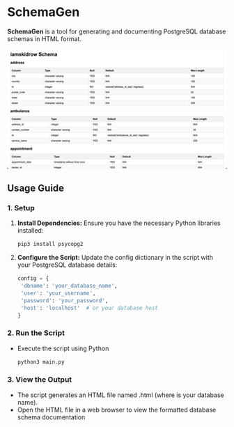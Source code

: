 # SchemaGen

**SchemaGen** is a tool for generating and documenting PostgreSQL database schemas in HTML format.

![SchemaGen Logo](screenshot.png)

## Usage Guide

### 1. Setup

1. **Install Dependencies:**
   Ensure you have the necessary Python libraries installed:
   ```bash
   pip3 install psycopg2

2. **Configure the Script:**
   Update the config dictionary in the script with your PostgreSQL database details:
   ```python
   config = {
    'dbname': 'your_database_name',
    'user': 'your_username',
    'password': 'your_password',
    'host': 'localhost'  # or your database host
   }

### 2. Run the Script

- Execute the script using Python

   ```bash
   python3 main.py

### 3. View the Output

- The script generates an HTML file named <dbname>.html (where <dbname> is your database name).
- Open the HTML file in a web browser to view the formatted database schema documentation